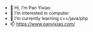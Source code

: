 - 👋 Hi, I’m Pan Yixiao
- 👀 I’m interested in computer
- 🌱 I’m currently learning c++/java/php
- 📫 https://www.panyixiao.com/

<!---
ipanyixiao/ipanyixiao is a ✨ special ✨ repository because its `README.md` (this file) appears on your GitHub profile.
You can click the Preview link to take a look at your changes.
--->
